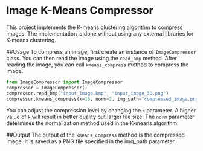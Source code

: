 # Image K-Means Compressor

This project implements the K-means clustering algorithm to compress images. The implementation is done without using any external libraries for K-means clustering.

##Usage
To compress an image, first create an instance of `ImageCompressor` class. You can then read the image using the `read_bmp` method. After reading the image, you can call `kmeans_compress` method to compress the image.
```python
from ImageCompressor import ImageCompressor
compressor = ImageCompressor()
compressor.read_bmp("input_image.bmp", "input_image_3D.png")
compressor.kmeans_compress(k=16, norm=2, img_path="compressed_image.png")
```

You can adjust the compression level by changing the `k` parameter. A higher value of `k` will result in better quality but larger file size. The `norm` parameter determines the normalization method used in the K-means algorithm.

##Output
The output of the `kmeans_compress` method is the compressed image. It is saved as a PNG file specified in the img_path parameter.


